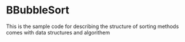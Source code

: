 # BBubbleSort
This is the sample code for describing the structure of sorting methods comes with data structures and algorithem 
